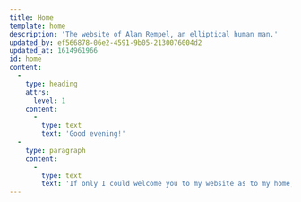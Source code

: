 ```yaml
---
title: Home
template: home
description: 'The website of Alan Rempel, an elliptical human man.'
updated_by: ef566878-06e2-4591-9b05-2130076004d2
updated_at: 1614961966
id: home
content:
  -
    type: heading
    attrs:
      level: 1
    content:
      -
        type: text
        text: 'Good evening!'
  -
    type: paragraph
    content:
      -
        type: text
        text: 'If only I could welcome you to my website as to my home, and bring you a cup of tea or a glass of sparkling water! Alas, this ephemeral array of pixels is necessarily constrained to provide an inferior hospitality—with one exception: you can browse it in solitude.'
---
```

